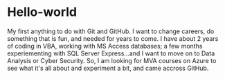 # Hello-world
My first anything to do with Git and GitHub.
I want to change careers, do something that is fun, and needed for years to come.  I have about 2 years of coding in VBA, working with MS Access databases; a few months experiementing with SQL Server Express...and I want to move on to Data Analysis or Cyber Security.  So, I am looking for MVA courses on Azure to see what it's all about and experiment a bit, and came accross GitHub.

